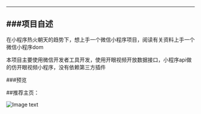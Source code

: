 ---
###项目自述
------------
在小程序热火朝天的趋势下，想上手一个微信小程序项目，阅读有关资料上手一个微信小程序dom

本项目主要使用微信开发者工具开发，使用开眼视频开放数据接口，小程序api做的仿开眼视频小程序，没有依赖第三方插件

###预览

##推荐主页：

![Image text](http://i.caigoubao.cc/621335/jianli/github/OpenEye/1.gif)

